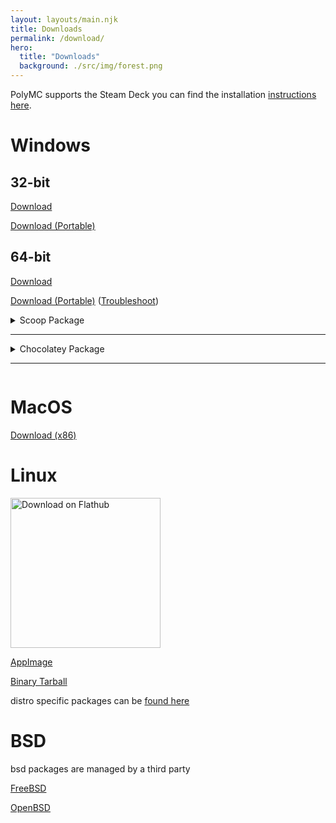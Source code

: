 ```yaml
---
layout: layouts/main.njk
title: Downloads
permalink: /download/
hero:
  title: "Downloads"
  background: ./src/img/forest.png
---
```

<div class="notification is-info">

PolyMC supports the Steam Deck you can find the installation [instructions here](/wiki/installing/linux/steam-deck).
</div>

<div class="cards">
  <div class="card">
    <h1>Windows</h1>
    <h2>32-bit</h2>
    <p><a class="button" href="https://github.com/PolyMC/PolyMC/releases/download/1.1.1/PolyMC-Windows-i686-1.1.1.zip">Download</a>
    <p><a class="button" href="https://github.com/PolyMC/PolyMC/releases/download/1.1.1/PolyMC-Windows-i686-portable-1.1.1.zip">Download (Portable)</a>
    <h2>64-bit</h2>
    <p><a class="button" href="https://github.com/PolyMC/PolyMC/releases/download/1.1.1/PolyMC-Windows-x86_64-1.1.1.zip">Download</a>
    <p><a class="button" href="https://github.com/PolyMC/PolyMC/releases/download/1.1.1/PolyMC-Windows-x86_64-portable-1.1.1.zip">Download (Portable)</a>
    (<a href="{{ '/wiki/getting-started/installing-polymc/#troubleshoot' | url }}">Troubleshoot</a>)
    </p>
    <details>
      <summary>
        Scoop Package
        <hr>
      </summary>
    <pre><code>scoop bucket add games
scoop install polymc</code></pre>
    </details>
    <details>
      <summary>
        Chocolatey Package
        <hr>
      </summary>
    <pre><code>choco install polymc</code></pre>
    </details>
  </div>
  <div class="card">
    <h1>MacOS</h1>
    <p><a class="button" href="https://github.com/PolyMC/PolyMC/releases/download/1.1.1/PolyMC-macOS-1.1.1.tar.gz">Download (x86)</a></p>
  </div>
  <div class="card">
    <h1>Linux</h1>
    <p><a href='https://flathub.org/apps/details/org.polymc.PolyMC'><img width='240' alt='Download on Flathub' src='https://flathub.org/assets/badges/flathub-badge-en.png'/></a></p>
    <p><a class="button" href="https://github.com/PolyMC/PolyMC/releases/download/1.1.1/PolyMC-Linux-1.1.1-x86_64.AppImage" >AppImage</a>
    <p><a class="button" href="https://github.com/PolyMC/PolyMC/releases/download/1.1.1/PolyMC-Linux-1.1.1.tar.gz" >Binary Tarball</a></p>
    <p>distro specific packages can be <a href="{{ '../wiki/installing/' | url}}">found here</a></p>
  </div>
  <div class="card">
    <h1>BSD</h1>
    <p>bsd packages are managed by a third party</p>
    <p><a class="button" href="{{ '/wiki/installing/free-bsd/' | url }}">FreeBSD</a></p>
    <p><a class="button" href="{{ '/wiki/installing/open-bsd/' | url }}">OpenBSD</a></p>
  </div>
</div>
